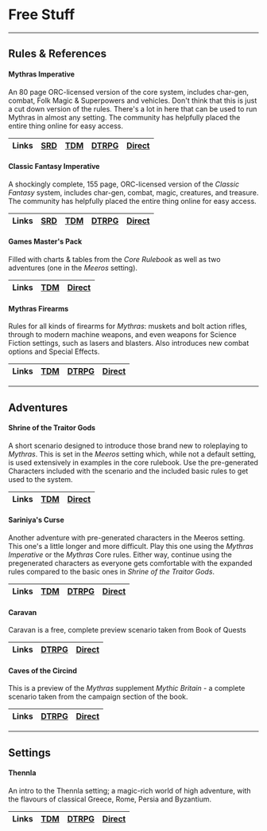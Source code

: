 # Free Stuff

---
## Rules & References

#### Mythras Imperative

An 80 page ORC-licensed version of the core system, includes char-gen, combat, Folk Magic & Superpowers and vehicles. Don't think that this is just a cut down version of the rules. There's a lot in here that can be used to run Mythras in almost any setting. The community has helpfully placed the entire thing online for easy access.

| Links | [SRD](https://srd.mythras.net/) | [TDM](https://thedesignmechanism.com/mythras-imperative/) | [DTRPG](https://preview.drivethrurpg.com/en/product/185299/mythras-imperative) | [Direct](https://github.com/AdeptAustin/mythras.net/raw/refs/heads/Confrim-Download-Paths/Downloads/TDMORC002_Mythras_Imperative_071223.pdf) |
| :-- | :-- | :-- | :-- | :-- |

#### Classic Fantasy Imperative

A shockingly complete, 155 page, ORC-licensed version of the _Classic Fantasy_ system, includes char-gen, combat, magic, creatures, and treasure. The community has helpfully placed the entire thing online for easy access.

| Links | [SRD](https://cfi-srd.mythras.net/) | [TDM](https://thedesignmechanism.com/classic-fantasy-imperative-pdf/) | [DTRPG](https://preview.drivethrurpg.com/en/product/449976/classic-fantasy-imperative) | [Direct](https://github.com/AdeptAustin/mythras.net/raw/refs/heads/Confrim-Download-Paths/Downloads/TDMORC001_Classic_Fantasy_Imperative_130923.pdf) |
| :-- | :-- | :-- | :-- | :-- |

#### Games Master's Pack

Filled with charts & tables from the _Core Rulebook_ as well as two adventures (one in the _Meeros_ setting).

| Links | [TDM](https://thedesignmechanism.com/mythras-games-masters-pack/) | [Direct](https://github.com/AdeptAustin/mythras.net/raw/refs/heads/Confrim-Download-Paths/Downloads/Mythras_Games_Masters_Pack.pdf) |
| :-- | :-- | :-- |

#### Mythras Firearms

Rules for all kinds of firearms for _Mythras_: muskets and bolt action rifles, through to modern machine weapons, and even weapons for Science Fiction settings, such as lasers and blasters. Also introduces new combat options and Special Effects.

| Links | [TDM](https://thedesignmechanism.com/mythras-firearms-pdf-/) | [DTRPG](https://www.drivethrurpg.com/en/product/105453/mythras-firearms) | [Direct](https://github.com/AdeptAustin/mythras.net/raw/refs/heads/Confrim-Download-Paths/Downloads/Mythras_Firearms.pdf) |
| :-- | :-- | :-- | :-- |

---
## Adventures

#### Shrine of the Traitor Gods

A short scenario designed to introduce those brand new to roleplaying to _Mythras_. This is set in the _Meeros_ setting which, while not a default setting, is used extensively in examples in the core rulebook. Use the pre-generated Characters included with the scenario and the included basic rules to get used to the system.

| Links | [TDM](https://thedesignmechanism.com/shrine-of-the-traitor-gods/) | [Direct](https://github.com/AdeptAustin/mythras.net/raw/refs/heads/Confrim-Download-Paths/Downloads/Shrine_of_the_Traitor_Gods.zip) |
| :-- | :-- | :-- |

#### Sariniya's Curse

Another adventure with pre-generated characters in the Meeros setting. This one's a little longer and more difficult. Play this one using the _Mythras Imperative_ or the _Mythras_ Core rules. Either way, continue using the pregenerated characters as everyone gets comfortable with the expanded rules compared to the basic ones in _Shrine of the Traitor Gods_.

| Links | [TDM](https://thedesignmechanism.com/sariniya-s-curse/) | [DTRPG](https://preview.drivethrurpg.com/en/product/131172/sariniya-s-curse) | [Direct](https://github.com/AdeptAustin/mythras.net/raw/refs/heads/Confrim-Download-Paths/Downloads/Sariniyas_Curse_220123_copy.pdf) |
| :-- | :-- | :-- | :-- |

#### Caravan

Caravan is a free, complete preview scenario taken from Book of Quests

| Links | [DTRPG](https://www.drivethrurpg.com/en/product/110304/book-of-quests-preview-caravan) | [Direct](https://github.com/AdeptAustin/mythras.net/raw/refs/heads/Confrim-Download-Paths/Downloads/Book_of_Quests_Preview_Caravan.pdf) |
| :-- | :-- | :-- |

#### Caves of the Circind

This is a preview of the _Mythras_ supplement _Mythic Britain_ - a complete scenario taken from the campaign section of the book.

| Links | [DTRPG](https://www.drivethrurpg.com/en/product/137001/mythic-britain-preview-caves-of-the-circind) | [Direct](https://github.com/AdeptAustin/mythras.net/raw/refs/heads/Confrim-Download-Paths/Downloads/Caves_of_the_Circind.pdf) |
| :-- | :-- | :-- |

---
## Settings

#### Thennla

An intro to the Thennla setting; a magic-rich world of high adventure, with the flavours of classical Greece, Rome, Persia and Byzantium.

| Links | [TDM](https://thedesignmechanism.com/world-of-thennla-pdf/) | [DTRPG](https://www.drivethrurpg.com/en/product/192774/thennla) | [Direct](https://github.com/AdeptAustin/mythras.net/raw/refs/heads/Confrim-Download-Paths/Downloads/Thennla.pdf) |
| :-- | :-- | :-- | :-- |